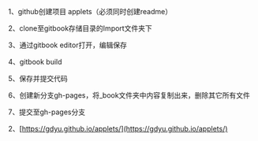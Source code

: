 1、github创建项目 applets（必须同时创建readme）

2、clone至gitbook存储目录的Import文件夹下

3、通过gitbook editor打开，编辑保存

4、gitbook build

5、保存并提交代码

6、创建新分支gh-pages，将\_book文件夹中内容复制出来，删除其它所有文件

7、提交至gh-pages分支

2、[https://gdyu.github.io/applets/](https://gdyu.github.io/applets/)

